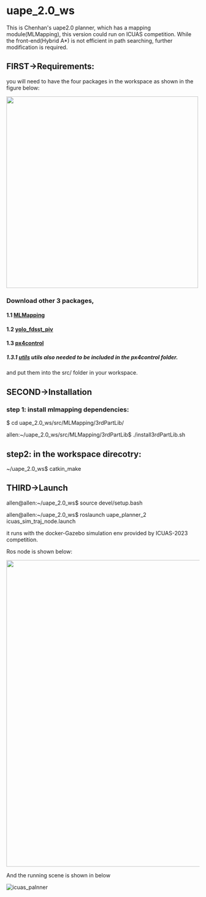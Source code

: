 # uape_2.0_ws

This is Chenhan's uape2.0 planner, which has a mapping module(MLMapping), this version could run on ICUAS competition. 
While the front-end(Hybrid A*) is not efficient in path searching, further modification is required.

## FIRST->Requirements: 
you will need to have the four packages in the workspace as shown in the figure below:

<img src="https://user-images.githubusercontent.com/59171742/221513025-44c8d0d6-4d1a-4ef2-9bd2-56c1b8d73cca.png"  width="500">

### Download other 3 packages,

#### 1.1 [MLMapping](https://github.com/chenhanpolyu/MLMapping) 

#### 1.2 [yolo_fdsst_piv](https://github.com/chenhanpolyu/AutoFly-demo/tree/master/src/yolo_fdsst_piv)

#### 1.3 [px4control](https://github.com/ZJU-FAST-Lab/Fast-Drone-250/tree/master/src/realflight_modules/px4ctrl)

##### 1.3.1 [utils](https://github.com/ZJU-FAST-Lab/Fast-Drone-250/tree/master/src/utils) utils also needed to be included in the px4control folder.

and put them into the src/ folder in your workspace.

## SECOND->Installation

### step 1: install mlmapping dependencies:

$ cd uape_2.0_ws/src/MLMapping/3rdPartLib/

allen:~/uape_2.0_ws/src/MLMapping/3rdPartLib$ ./install3rdPartLib.sh

## step2: in the workspace direcotry:
~/uape_2.0_ws$ catkin_make

## THIRD->Launch
allen@allen:~/uape_2.0_ws$ source devel/setup.bash 

allen@allen:~/uape_2.0_ws$ roslaunch uape_planner_2 icuas_sim_traj_node.launch 

it runs with the docker-Gazebo simulation env provided by ICUAS-2023 competition.

Ros node is shown below:

<img src="https://user-images.githubusercontent.com/59171742/221510752-85ff7544-8dd2-4ff8-89fd-fc39fecf558c.png" width="800">

And the running scene is shown in below

![icuas_palnner](https://user-images.githubusercontent.com/59171742/221510875-22b40571-8f39-46e9-916a-b2bbe3230f32.png)
